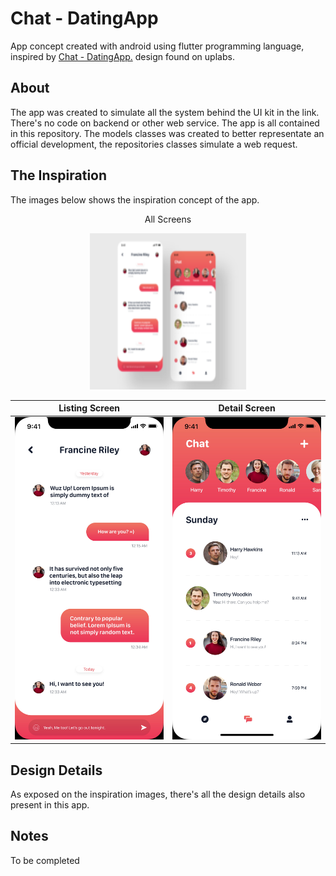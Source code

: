 # Chat - DatingApp

App concept created with android using flutter programming language, inspired by [Chat - DatingApp.](https://www.uplabs.com/posts/chat-datingapp) design found on uplabs.

## About
The app was created to simulate all the system behind the UI kit in the link. There's no code on backend or other web service. The app is all contained in this repository. The models classes was created to better representate an official development, the repositories classes simulate a web request.

## The Inspiration
The images below shows the inspiration concept of the app.

<p align="center">All Screens</p>
<p align="center">
  <img height="250" width="250" src="screenshots/all_images.png">
</p>

Listing Screen             |  Detail Screen
:-------------------------:|:-------------------------:
![](screenshots/chat.jpg)  |  ![](screenshots/chat_listing.jpg)

## Design Details
As exposed on the inspiration images, there's all the design details also present in this app.

## Notes
To be completed
